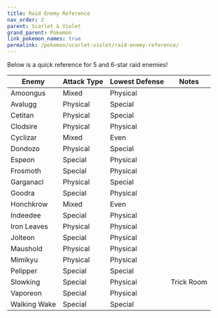 ```yaml
---
title: Raid Enemy Reference
nav_order: 2
parent: Scarlet & Violet
grand_parent: Pokemon
link_pokemon_names: true
permalink: /pokemon/scarlet-violet/raid-enemy-reference/
---
```


Below is a quick reference for 5 and 6-star raid enemies!

| Enemy                  |Attack Type | Lowest Defense |Notes            |
|------------------------|------------|----------------|-----------------|
| Amoongus               | Mixed      | Physical       |                 |
| Avalugg                | Physical   | Special        |                 |
| Cetitan                | Physical   | Special        |                 |
| Clodsire               | Physical   | Physical       |                 |
| Cyclizar               | Mixed      | Even           |                 |
| Dondozo                | Physical   | Special        |                 |
| Espeon                 | Special    | Physical       |                 |
| Frosmoth               | Special    | Physical       |                 |
| Garganacl              | Physical   | Special        |                 |
| Goodra                 | Special    | Physical       |                 |
| Honchkrow              | Mixed      | Even           |                 |
| Indeedee               | Special    | Physical       |                 |
| Iron Leaves            | Physical   | Physical       |                 |
| Jolteon                | Special    | Physical       |                 |
| Maushold               | Physical   | Physical       |                 |
| Mimikyu                | Physical   | Physical       |                 |
| Pelipper               | Special    | Special        |                 |
| Slowking               | Special    | Physical       | Trick Room      |
| Vaporeon               | Special    | Physical       |                 |
| Walking Wake           | Special    | Special        |                 |
